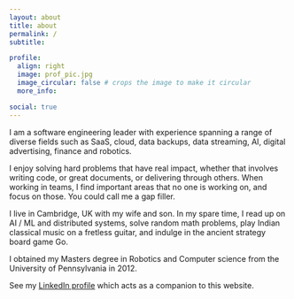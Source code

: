 ```yaml
---
layout: about
title: about
permalink: /
subtitle:

profile:
  align: right
  image: prof_pic.jpg
  image_circular: false # crops the image to make it circular
  more_info:

social: true
---
```


I am a software engineering leader with experience spanning a range of diverse fields such as SaaS, cloud, data backups, data streaming, AI, digital advertising, finance and robotics.

I enjoy solving hard problems that have real impact, whether that involves writing code, or great documents, or delivering through others. When working in teams, I find important areas that no one is working on, and focus on those. You could call me a gap filler.

I live in Cambridge, UK with my wife and son. In my spare time, I read up on AI / ML and distributed systems, solve random math problems, play Indian classical music on a fretless guitar, and indulge in the ancient strategy board game Go.

I obtained my Masters degree in Robotics and Computer science from the University of Pennsylvania in 2012.

See my <a href="https://www.linkedin.com/in/gokul-ramanan-subramanian-30b4b018">LinkedIn profile</a> which acts as a companion to this website.
